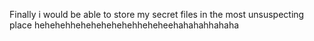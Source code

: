 Finally i would be able to store my secret files in the most unsuspecting place hehehehhehehehehehehheheheehahahahhahaha
